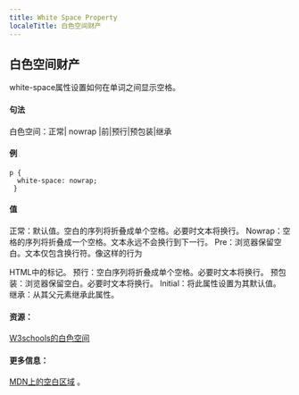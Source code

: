 ```yaml
---
title: White Space Property
localeTitle: 白色空间财产
---
```

## 白色空间财产

white-space属性设置如何在单词之间显示空格。

#### 句法

白色空间：正常| nowrap |前|预行|预包装|继承

#### 例
```
p { 
  white-space: nowrap; 
 } 
```

#### 值

正常：默认值。空白的序列将折叠成单个空格。必要时文本将换行。 Nowrap：空格的序列将折叠成一个空格。文本永远不会换行到下一行。 Pre：浏览器保留空白。文本仅包含换行符。像这样的行为

 HTML中的标记。 
预行：空白序列将折叠成单个空格。必要时文本将换行。 
预包装：浏览器保留空白。必要时文本将换行。 
 Initial：将此属性设置为其默认值。 
继承：从其父元素继承此属性。 

#### 资源： 

 [W3schools的白色空间](https://www.w3schools.com/cssref/pr_text_white-space.asp) 

#### 更多信息： 

 [MDN上的空白区域](https://developer.mozilla.org/en-US/docs/Web/CSS/white-space) 。